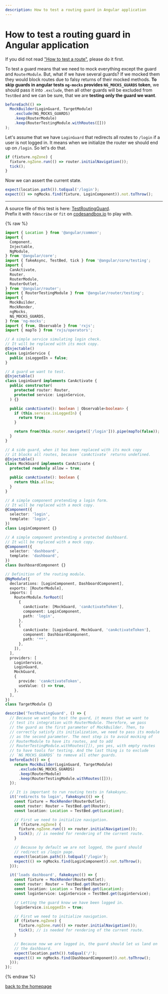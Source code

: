 ```yaml
---
description: How to test a routing guard in Angular application
---
```


# How to test a routing guard in Angular application

If you did not read ["How to test a route"](./how-to-test-a-route.html), please do it first.

To test a guard means that we need to mock everything except the guard and `RouterModule`.
But, what if we have several guards? If we mocked them they would block routes due to falsy returns of their mocked methods.
**To skip guards in angular tests `ng-mocks` provides `NG_MOCKS_GUARDS` token**, we should pass it into `.exclude`, then all other guards will be
excluded from `TestBed` and we can be sure, that we are **testing only the guard we want**.

```typescript
beforeEach(() =>
  MockBuilder(LoginGuard, TargetModule)
    .exclude(NG_MOCKS_GUARDS)
    .keep(RouterModule)
    .keep(RouterTestingModule.withRoutes([]))
);
```

Let's assume that we have `LoginGuard` that redirects all routes to `/login` if a user is not logged in.
It means when we initialize the router we should end up on `/login`. So let's do that.

```typescript
if (fixture.ngZone) {
  fixture.ngZone.run(() => router.initialNavigation());
  tick();
}
```

Now we can assert the current state.

```typescript
expect(location.path()).toEqual('/login');
expect(() => ngMocks.find(fixture, LoginComponent)).not.toThrow();
```

---

A source file of this test is here:
[TestRoutingGuard](https://github.com/ike18t/ng-mocks/blob/master/examples/TestRoutingGuard/test.spec.ts).<br>
Prefix it with `fdescribe` or `fit` on
[codesandbox.io](https://codesandbox.io/s/github/ng-mocks/examples?file=/src/examples/TestRoutingGuard/test.spec.ts)
to play with.

{% raw %}
```typescript
import { Location } from '@angular/common';
import {
  Component,
  Injectable,
  NgModule,
} from '@angular/core';
import { fakeAsync, TestBed, tick } from '@angular/core/testing';
import {
  CanActivate,
  Router,
  RouterModule,
  RouterOutlet,
} from '@angular/router';
import { RouterTestingModule } from '@angular/router/testing';
import {
  MockBuilder,
  MockRender,
  ngMocks,
  NG_MOCKS_GUARDS,
} from 'ng-mocks';
import { from, Observable } from 'rxjs';
import { mapTo } from 'rxjs/operators';

// A simple service simulating login check.
// It will be replaced with its mock copy.
@Injectable()
class LoginService {
  public isLoggedIn = false;
}

// A guard we want to test.
@Injectable()
class LoginGuard implements CanActivate {
  public constructor(
    protected router: Router,
    protected service: LoginService,
  ) {}

  public canActivate(): boolean | Observable<boolean> {
    if (this.service.isLoggedIn) {
      return true;
    }

    return from(this.router.navigate(['/login'])).pipe(mapTo(false));
  }
}

// A side guard, when it has been replaced with its mock copy
// it blocks all routes, because `canActivate` returns undefined.
@Injectable()
class MockGuard implements CanActivate {
  protected readonly allow = true;

  public canActivate(): boolean {
    return this.allow;
  }
}

// A simple component pretending a login form.
// It will be replaced with a mock copy.
@Component({
  selector: 'login',
  template: 'login',
})
class LoginComponent {}

// A simple component pretending a protected dashboard.
// It will be replaced with a mock copy.
@Component({
  selector: 'dashboard',
  template: 'dashboard',
})
class DashboardComponent {}

// Definition of the routing module.
@NgModule({
  declarations: [LoginComponent, DashboardComponent],
  exports: [RouterModule],
  imports: [
    RouterModule.forRoot([
      {
        canActivate: [MockGuard, 'canActivateToken'],
        component: LoginComponent,
        path: 'login',
      },
      {
        canActivate: [LoginGuard, MockGuard, 'canActivateToken'],
        component: DashboardComponent,
        path: '**',
      },
    ]),
  ],
  providers: [
    LoginService,
    LoginGuard,
    MockGuard,
    {
      provide: 'canActivateToken',
      useValue: () => true,
    },
  ],
})
class TargetModule {}

describe('TestRoutingGuard', () => {
  // Because we want to test the guard, it means that we want to
  // test its integration with RouterModule. Therefore, we pass
  // the guard as the first parameter of MockBuilder. Then, to
  // correctly satisfy its initialization, we need to pass its module
  // as the second parameter. The next step is to avoid mocking of
  // RouterModule to have its routes, and to add
  // RouterTestingModule.withRoutes([]), yes yes, with empty routes
  // to have tools for testing. And the last thing is to exclude
  // `NG_MOCKS_GUARDS` to remove all other guards.
  beforeEach(() => {
    return MockBuilder(LoginGuard, TargetModule)
      .exclude(NG_MOCKS_GUARDS)
      .keep(RouterModule)
      .keep(RouterTestingModule.withRoutes([]));
  });

  // It is important to run routing tests in fakeAsync.
  it('redirects to login', fakeAsync(() => {
    const fixture = MockRender(RouterOutlet);
    const router: Router = TestBed.get(Router);
    const location: Location = TestBed.get(Location);

    // First we need to initialize navigation.
    if (fixture.ngZone) {
      fixture.ngZone.run(() => router.initialNavigation());
      tick(); // is needed for rendering of the current route.
    }

    // Because by default we are not logged, the guard should
    // redirect us /login page.
    expect(location.path()).toEqual('/login');
    expect(() => ngMocks.find(LoginComponent)).not.toThrow();
  }));

  it('loads dashboard', fakeAsync(() => {
    const fixture = MockRender(RouterOutlet);
    const router: Router = TestBed.get(Router);
    const location: Location = TestBed.get(Location);
    const loginService: LoginService = TestBed.get(LoginService);

    // Letting the guard know we have been logged in.
    loginService.isLoggedIn = true;

    // First we need to initialize navigation.
    if (fixture.ngZone) {
      fixture.ngZone.run(() => router.initialNavigation());
      tick(); // is needed for rendering of the current route.
    }

    // Because now we are logged in, the guard should let us land on
    // the dashboard.
    expect(location.path()).toEqual('/');
    expect(() => ngMocks.find(DashboardComponent)).not.toThrow();
  }));
});
```
{% endraw %}

[back to the homepage](./)
